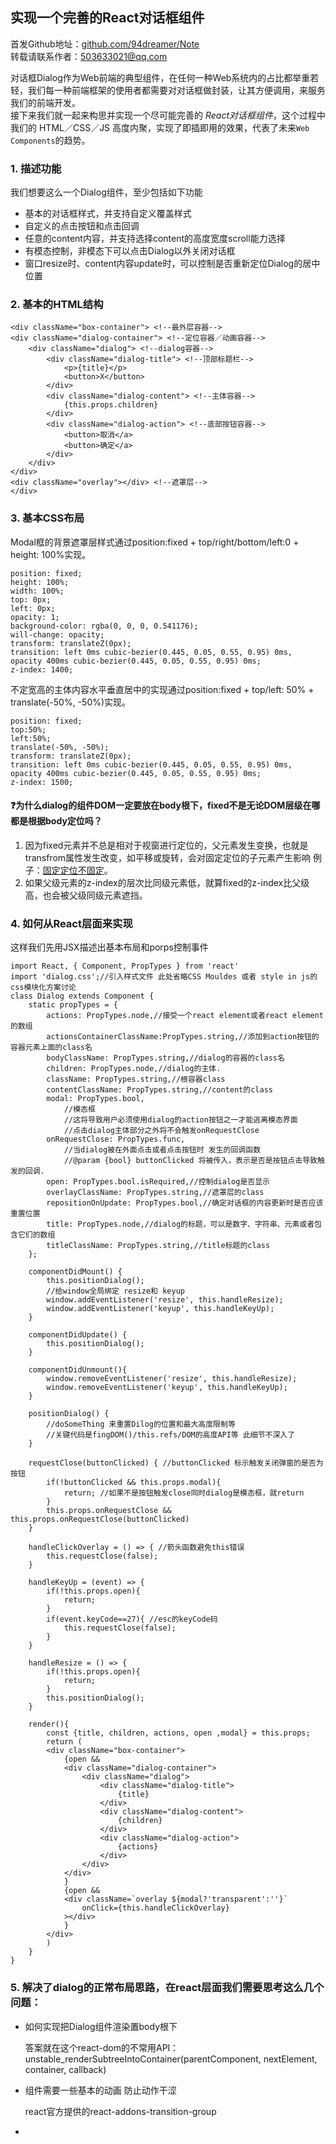 ## 实现一个完善的React对话框组件

首发Github地址：[github.com/94dreamer/Note](https://github.com/94dreamer/Note)  
转载请联系作者：503633021@qq.com

对话框Dialog作为Web前端的典型组件，在任何一种Web系统内的占比都举重若轻，我们每一种前端框架的使用者都需要对对话框做封装，让其方便调用，来服务我们的前端开发。  
接下来我们就一起来构思并实现一个尽可能完善的 *React对话框组件*，这个过程中我们的 HTML／CSS／JS 高度内聚，实现了即插即用的效果，代表了未来`Web Components`的趋势。

### 1. 描述功能

我们想要这么一个Dialog组件，至少包括如下功能

- 基本的对话框样式，并支持自定义覆盖样式
- 自定义的点击按钮和点击回调
- 任意的content内容，并支持选择content的高度宽度scroll能力选择
- 有模态控制，非模态下可以点击Dialog以外关闭对话框
- 窗口resize时、content内容update时，可以控制是否重新定位Dialog的居中位置

### 2. 基本的HTML结构

```
<div className="box-container"> <!--最外层容器-->
<div className="dialog-container"> <!--定位容器／动画容器-->
    <div className="dialog"> <!--dialog容器-->
        <div className="dialog-title"> <!--顶部标题栏-->
            <p>{title}</p>
            <button>X</button>
        </div>
        <div className="dialog-content"> <!--主体容器-->
            {this.props.children}
        </div>
        <div className="dialog-action"> <!--底部按钮容器-->
            <button>取消</a>
            <button>确定</a>
        </div>
    </div>
</div>
<div className="overlay"></div> <!--遮罩层-->
</div>
```
### 3. 基本CSS布局

Modal框的背景遮罩层样式通过position:fixed + top/right/bottom/left:0 + height: 100%实现。

```
position: fixed;
height: 100%;
width: 100%;
top: 0px;
left: 0px;
opacity: 1;
background-color: rgba(0, 0, 0, 0.541176);
will-change: opacity;
transform: translateZ(0px);
transition: left 0ms cubic-bezier(0.445, 0.05, 0.55, 0.95) 0ms, opacity 400ms cubic-bezier(0.445, 0.05, 0.55, 0.95) 0ms;
z-index: 1400;
```
不定宽高的主体内容水平垂直居中的实现通过position:fixed + top/left: 50% + translate(-50%, -50%)实现。

```
position: fixed;
top:50%;
left:50%;
translate(-50%, -50%);
transform: translateZ(0px);
transition: left 0ms cubic-bezier(0.445, 0.05, 0.55, 0.95) 0ms, opacity 400ms cubic-bezier(0.445, 0.05, 0.55, 0.95) 0ms;
z-index: 1500;
```

#### ❓为什么dialog的组件DOM一定要放在body根下，fixed不是无论DOM层级在哪都是根据body定位吗？  

1. 因为fixed元素并不总是相对于视窗进行定位的，父元素发生变换，也就是transfrom属性发生改变，如平移或旋转，会对固定定位的子元素产生影响 例子：[固定定位不固定](http://codepen.io/huangbuyi/pen/mRYXbg)。  
2. 如果父级元素的z-index的层次比同级元素低，就算fixed的z-index比父级高，也会被父级同级元素遮挡。

### 4. 如何从React层面来实现

这样我们先用JSX描述出基本布局和porps控制事件

```
import React, { Component, PropTypes } from 'react'
import 'dialog.css';//引入样式文件 此处省略CSS Mouldes 或者 style in js的css模块化方案讨论
class Dialog extends Component {
	static propTypes = {
	    actions: PropTypes.node,//接受一个react element或者react element的数组
	    actionsContainerClassName:PropTypes.string,//添加到action按钮的容器元素上面的class名
	    bodyClassName: PropTypes.string,//dialog的容器的class名
	    children: PropTypes.node,//dialog的主体.
	    className: PropTypes.string,//根容器class
	    contentClassName: PropTypes.string,//content的class
	    modal: PropTypes.bool,
	    	//模态框
 			//这将导致用户必须使用dialog的action按钮之一才能逃离模态界面
     		//点击dialog主体部分之外将不会触发onRequestClose
	    onRequestClose: PropTypes.func,
	    	//当dialog被在外面点击或者点击按钮时 发生的回调函数
     	 	//@param {bool} buttonClicked 将被传入，表示是否是按钮点击导致触发的回调.
	    open: PropTypes.bool.isRequired,//控制dialog是否显示
	    overlayClassName: PropTypes.string,//遮罩层的class
	    repositionOnUpdate: PropTypes.bool,//确定对话框的内容更新时是否应该重置位置
	    title: PropTypes.node,//dialog的标题，可以是数字、字符串、元素或者包含它们的数组
	    titleClassName: PropTypes.string,//title标题的class
    };
    
	componentDidMount() {
    	this.positionDialog();
    	//给window全局绑定 resize和 keyup
      	window.addEventListener('resize', this.handleResize);
      	window.addEventListener('keyup', this.handleKeyUp);
  	}

	componentDidUpdate() {
    	this.positionDialog();
  	}
  	
  	componentDidUnmount(){
  		window.removeEventListener('resize', this.handleResize);
  		window.removeEventListener('keyup', this.handleKeyUp);
  	}
  	
  	positionDialog() {
  		//doSomeThing 来重置Dilog的位置和最大高度限制等
  		//关键代码是fingDOM()/this.refs/DOM的高度API等 此细节不深入了
  	}
  	
  	requestClose(buttonClicked) { //buttonClicked 标示触发关闭弹窗的是否为按钮
  		if(!buttonClicked && this.props.modal){ 
  			return; //如果不是按钮触发close同时dialog是模态框，就return
  		}
  		this.props.onRequestClose && this.props.onRequestClose(buttonClicked)
  	}
  	
  	handleClickOverlay = () => { //箭头函数避免this错误
  		this.requestClose(false);
  	}
  	
  	handleKeyUp = (event) => {
  		if(!this.props.open){
  			return;
  		}
  		if(event.keyCode==27){ //esc的keyCode码
  			this.requestClose(false);
  		}
  	}
  	
  	handleResize = () => {
  		if(!this.props.open){
  			return;
  		}
  		this.positionDialog();
  	}
  	
  	render(){
  		const {title, children, actions, open ,modal} = this.props;
  		return (
		<div className="box-container">
			{open &&
			<div className="dialog-container">
			    <div className="dialog">
			        <div className="dialog-title">
			        	{title}
			        </div>
			        <div className="dialog-content">
			        	{children}
			        </div>
			        <div className="dialog-action">
			        	{actions}
			        </div>
			    </div>
			</div>
			}
			{open &&
			<div className=`overlay ${modal?'transparent':''}` 
				onClick={this.handleClickOverlay}
			></div>
			}
		</div>
  		)
  	}
}
```

### 5. 解决了dialog的正常布局思路，在react层面我们需要思考这么几个问题：

- 如何实现把Dialog组件渲染置body根下

	答案就在这个react-dom的不常用API：unstable_renderSubtreeIntoContainer(parentComponent, nextElement, container, callback)

- 组件需要一些基本的动画 防止动作干涩

	react官方提供的react-addons-transition-group
	
-